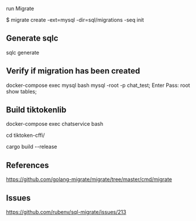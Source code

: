 run Migrate

$ migrate create -ext=mysql -dir=sql/migrations -seq init

## Generate sqlc

sqlc generate

## Verify if migration has been created

docker-compose exec mysql bash
mysql -root -p chat_test;
Enter Pass: root
show tables;

## Build tiktokenlib

docker-compose exec chatservice bash

cd tiktoken-cffi/

cargo build --release

## References

https://github.com/golang-migrate/migrate/tree/master/cmd/migrate

## Issues

https://github.com/rubenv/sql-migrate/issues/213
